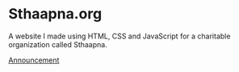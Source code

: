 # Sthaapna.org
A website I made using HTML, CSS and JavaScript for a charitable organization called Sthaapna.

[Announcement](https://twitter.com/sthaapna/status/1536387131698221062)